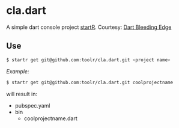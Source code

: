 cla.dart
========

A simple dart console project [startR](https://github.com/toolr/startr).
Courtesy: [Dart Bleeding Edge](https://github.com/dart-lang/bleeding_edge)

## Use

```bash
$ startr get git@github.com:toolr/cla.dart.git <project name>
```

_Example:_
```bash
$ startr get git@github.com:toolr/cla.dart.git coolprojectname
```

will result in:

* pubspec.yaml
* bin
	* coolprojectname.dart
